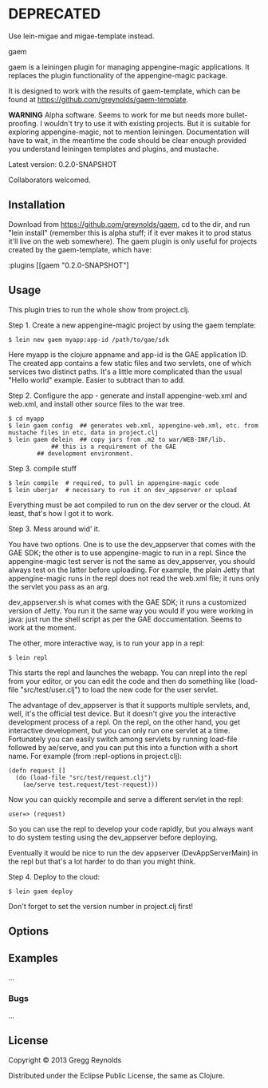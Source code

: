 # DEPRECATED 

Use lein-migae and migae-template instead.

gaem

gaem is a leiningen plugin for managing appengine-magic applications.
It replaces the plugin functionality of the appengine-magic package.

It is designed to work with the results of gaem-template, which can be
found at https://github.com/greynolds/gaem-template.

**WARNING** Alpha software.  Seems to work for me but needs more
  bullet-proofing.  I wouldn't try to use it with existing projects.
  But it is suitable for exploring appengine-magic, not to mention
  leiningen.  Documentation will have to wait, in the meantime the
  code should be clear enough provided you understand leiningen
  templates and plugins, and mustache.

  Latest version: 0.2.0-SNAPSHOT

  Collaborators welcomed.

## Installation

Download from https://github.com/greynolds/gaem, cd to the dir, and
run "lein install" (remember this is alpha stuff; if it ever makes it
to prod status it'll live on the web somewhere).  The gaem plugin is
only useful for projects created by the gaem-template, which have:

  :plugins [[gaem "0.2.0-SNAPSHOT"]

## Usage

This plugin tries to run the whole show from project.clj.

Step 1.  Create a new appengine-magic project by using the gaem template:

    $ lein new gaem myapp:app-id /path/to/gae/sdk

Here myapp is the clojure appname and app-id is the GAE application
ID.  The created app contains a few static files and two servlets, one
of which services two distinct paths.  It's a little more complicated
than the usual "Hello world" example.  Easier to subtract than to add.

Step 2.  Configure the app - generate and install appengine-web.xml and web.xml, and install other source files to the war tree.

    $ cd myapp
    $ lein gaem config  ## generates web.xml, appengine-web.xml, etc. from mustache files in etc, data in project.clj
    $ lein gaem delein  ## copy jars from .m2 to war/WEB-INF/lib.
      	   		## this is a requirement of the GAE
			## development environment.

Step 3.  compile stuff

    $ lein compile  # required, to pull in appengine-magic code
    $ lein uberjar  # necessary to run it on dev_appserver or upload

Everything must be aot compiled to run on the dev server or the cloud.
At least, that's how I got it to work.

Step 3.  Mess around wid' it.

You have two options.  One is to use the dev_appserver that comes with
the GAE SDK; the other is to use appengine-magic to run in a repl.
Since the appengine-magic test server is not the same as
dev_appserver, you should always test on the latter before uploading.
For example, the plain Jetty that appengine-magic runs in the repl
does not read the web.xml file; it runs only the servlet you pass as
an arg.

dev_appserver.sh is what comes with the GAE SDK; it runs a customized
version of Jetty.  You run it the same way you would if you were
working in java: just run the shell script as per the GAE
doccumentation.  Seems to work at the moment.

The other, more interactive way, is to run your app in a repl:

    $ lein repl

This starts the repl and launches the webapp.  You can nrepl into the
repl from your editor, or you can edit the code and then do something
like (load-file "src/test/user.clj") to load the new code for the
user servlet.

The advantage of dev_appserver is that it supports multiple servlets,
and, well, it's the official test device.  But it doesn't give you the
interactive development process of a repl.  On the repl, on the other
hand, you get interactive development, but you can only run one
servlet at a time.  Fortunately you can easily switch among servlets
by running load-file followed by ae/serve, and you can put this into a
function with a short name.  For example (from :repl-options in
project.clj):

	(defn request []
	  (do (load-file "src/test/request.clj")
	    (ae/serve test.request/test-request)))

Now you can quickly recompile and serve a different servlet in the repl:

	user=> (request)

So you can use the repl to develop your code rapidly, but you always
want to do system testing using the dev_appserver before deploying.

Eventually it would be nice to run the dev appserver
(DevAppServerMain) in the repl but that's a lot harder to do than you
might think.

Step 4.  Deploy to the cloud:

    $ lein gaem deploy

Don't forget to set the version number in project.clj first!

## Options

## Examples

...

### Bugs

...


## License

Copyright © 2013 Gregg Reynolds

Distributed under the Eclipse Public License, the same as Clojure.
